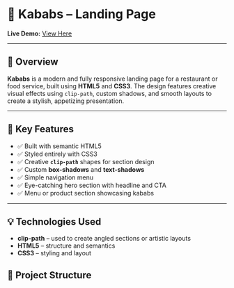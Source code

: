 # 🍢 Kababs – Landing Page

**Live Demo:** [View Here](https://alaaibra-him.github.io/Kababs/)

---
## 🌟 Overview

**Kababs** is a modern and fully responsive landing page for a restaurant or food service, built using **HTML5** and **CSS3**. The design features creative visual effects using `clip-path`, custom shadows, and smooth layouts to create a stylish, appetizing presentation.

---

## 🎯 Key Features

- ✅ Built with semantic HTML5
- ✅ Styled entirely with CSS3
- ✅ Creative **`clip-path`** shapes for section design
- ✅ Custom **box-shadows** and **text-shadows**
- ✅ Simple navigation menu
- ✅ Eye-catching hero section with headline and CTA
- ✅ Menu or product section showcasing kababs

---

## 💡 Technologies Used

- **clip-path** – used to create angled sections or artistic layouts
- **HTML5** – structure and semantics
- **CSS3** – styling and layout
## 📁 Project Structure

